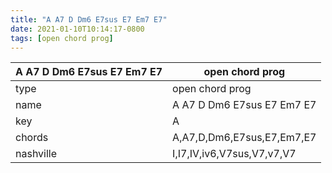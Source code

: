 ```yaml
---
title: "A A7 D Dm6 E7sus E7 Em7 E7"
date: 2021-01-10T10:14:17-0800
tags: [open chord prog]
---
```


|A A7 D Dm6 E7sus E7 Em7 E7|open chord prog|
|---|---|
|type|open chord prog|
|name|A A7 D Dm6 E7sus E7 Em7 E7|
|key|A|
|chords|A,A7,D,Dm6,E7sus,E7,Em7,E7|
|nashville|I,I7,IV,iv6,V7sus,V7,v7,V7|
